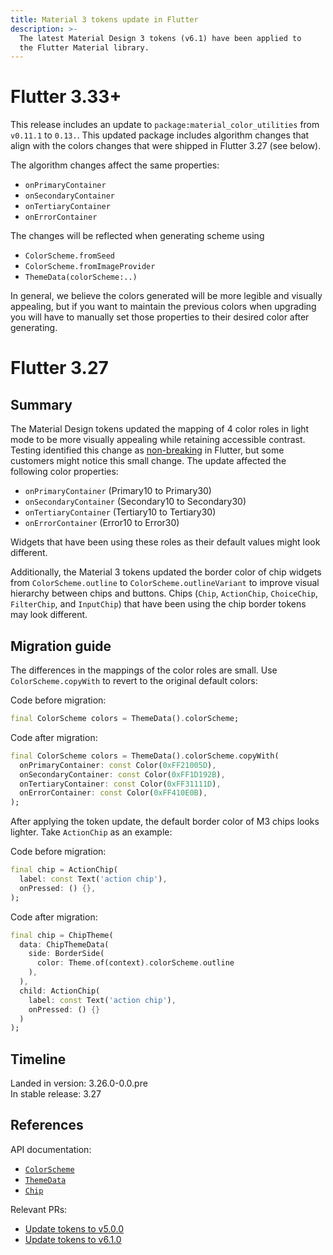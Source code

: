 ```yaml
---
title: Material 3 tokens update in Flutter
description: >-
  The latest Material Design 3 tokens (v6.1) have been applied to
  the Flutter Material library.
---
```


# Flutter 3.33+

This release includes an update to `package:material_color_utilities` from
`v0.11.1` to `0.13.`. This updated package includes algorithm changes that align
with the colors changes that were shipped in Flutter 3.27 (see below).

The algorithm changes affect the same properties:

- `onPrimaryContainer`
- `onSecondaryContainer`
- `onTertiaryContainer`
- `onErrorContainer`

The changes will be reflected when generating scheme using

- `ColorScheme.fromSeed`
- `ColorScheme.fromImageProvider`
- `ThemeData(colorScheme:..)`

In general, we believe the colors generated will be more legible and visually
appealing, but if you want to maintain the previous colors when upgrading
you will have to manually set those properties to their desired color after
generating.

# Flutter 3.27

## Summary

The Material Design tokens updated the mapping of
4 color roles in light mode to be more
visually appealing while retaining accessible contrast.
Testing identified this change as [non-breaking][] in Flutter, but
some customers might notice this small change.
The update affected the following color properties:

- `onPrimaryContainer` (Primary10 to Primary30)
- `onSecondaryContainer` (Secondary10 to Secondary30)
- `onTertiaryContainer` (Tertiary10 to Tertiary30)
- `onErrorContainer` (Error10 to Error30)

Widgets that have been using these roles as their
default values might look different.

Additionally, the Material 3 tokens updated the border color of
chip widgets from `ColorScheme.outline` to `ColorScheme.outlineVariant` to
improve visual hierarchy between chips and buttons.
Chips (`Chip`, `ActionChip`, `ChoiceChip`, `FilterChip`, and `InputChip`) that
have been using the chip border tokens may look different.

## Migration guide

The differences in the mappings of the color roles are small.
Use `ColorScheme.copyWith` to revert to the original default colors:

Code before migration:

```dart
final ColorScheme colors = ThemeData().colorScheme;
```

Code after migration:

```dart
final ColorScheme colors = ThemeData().colorScheme.copyWith(
  onPrimaryContainer: const Color(0xFF21005D),
  onSecondaryContainer: const Color(0xFF1D192B),
  onTertiaryContainer: const Color(0xFF31111D),
  onErrorContainer: const Color(0xFF410E0B),
);
```

After applying the token update,
the default border color of M3 chips looks lighter.
Take `ActionChip` as an example:

Code before migration:

```dart
final chip = ActionChip(
  label: const Text('action chip'),
  onPressed: () {},
);
```

Code after migration:

```dart
final chip = ChipTheme(
  data: ChipThemeData(
    side: BorderSide(
      color: Theme.of(context).colorScheme.outline
    ),
  ),
  child: ActionChip(
    label: const Text('action chip'),
    onPressed: () {}
  )
);
```

## Timeline

Landed in version: 3.26.0-0.0.pre<br>
In stable release: 3.27

## References

API documentation:

- [`ColorScheme`][]
- [`ThemeData`][]
- [`Chip`][]

Relevant PRs:

- [Update tokens to v5.0.0][]
- [Update tokens to v6.1.0][]

[`ColorScheme`]: {{site.api}}/flutter/material/ColorScheme-class.html
[`ThemeData`]: {{site.api}}/flutter/material/ThemeData-class.html
[`Chip`]: {{site.api}}/flutter/material/Chip-class.html
[Update tokens to v5.0.0]: {{site.repo.flutter}}/pull/153385
[Update tokens to v6.1.0]: {{site.repo.flutter}}/pull/153722
[non-breaking]: {{site.repo.flutter}}/flutter/blob/master/docs/contributing/Tree-hygiene.md#1-determine-if-your-change-is-a-breaking-change
